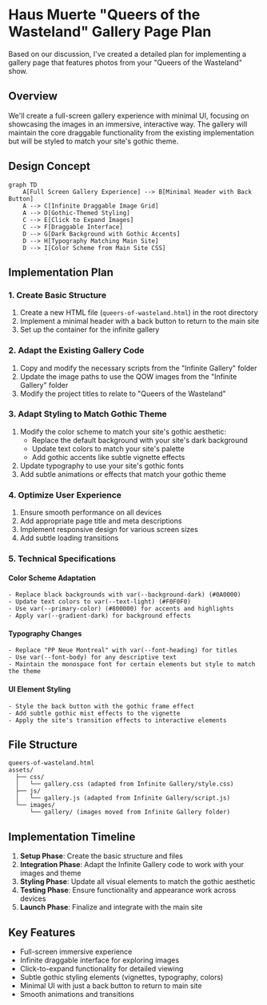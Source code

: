 # Haus Muerte "Queers of the Wasteland" Gallery Page Plan

Based on our discussion, I've created a detailed plan for implementing a gallery page that features photos from your "Queers of the Wasteland" show.

## Overview

We'll create a full-screen gallery experience with minimal UI, focusing on showcasing the images in an immersive, interactive way. The gallery will maintain the core draggable functionality from the existing implementation but will be styled to match your site's gothic theme.

## Design Concept

```mermaid
graph TD
    A[Full Screen Gallery Experience] --> B[Minimal Header with Back Button]
    A --> C[Infinite Draggable Image Grid]
    A --> D[Gothic-Themed Styling]
    C --> E[Click to Expand Images]
    C --> F[Draggable Interface]
    D --> G[Dark Background with Gothic Accents]
    D --> H[Typography Matching Main Site]
    D --> I[Color Scheme from Main Site CSS]
```

## Implementation Plan

### 1. Create Basic Structure

1. Create a new HTML file (`queers-of-wasteland.html`) in the root directory
2. Implement a minimal header with a back button to return to the main site
3. Set up the container for the infinite gallery

### 2. Adapt the Existing Gallery Code

1. Copy and modify the necessary scripts from the "Infinite Gallery" folder
2. Update the image paths to use the QOW images from the "Infinite Gallery" folder
3. Modify the project titles to relate to "Queers of the Wasteland"

### 3. Adapt Styling to Match Gothic Theme

1. Modify the color scheme to match your site's gothic aesthetic:
   - Replace the default background with your site's dark background
   - Update text colors to match your site's palette
   - Add gothic accents like subtle vignette effects
2. Update typography to use your site's gothic fonts
3. Add subtle animations or effects that match your gothic theme

### 4. Optimize User Experience

1. Ensure smooth performance on all devices
2. Add appropriate page title and meta descriptions
3. Implement responsive design for various screen sizes
4. Add subtle loading transitions

### 5. Technical Specifications

#### Color Scheme Adaptation
```
- Replace black backgrounds with var(--background-dark) (#0A0000)
- Update text colors to var(--text-light) (#F0F0F0)
- Use var(--primary-color) (#800000) for accents and highlights
- Apply var(--gradient-dark) for background effects
```

#### Typography Changes
```
- Replace "PP Neue Montreal" with var(--font-heading) for titles
- Use var(--font-body) for any descriptive text
- Maintain the monospace font for certain elements but style to match the theme
```

#### UI Element Styling
```
- Style the back button with the gothic frame effect
- Add subtle gothic mist effects to the vignette
- Apply the site's transition effects to interactive elements
```

## File Structure

```
queers-of-wasteland.html
assets/
  ├── css/
  │   └── gallery.css (adapted from Infinite Gallery/style.css)
  ├── js/
  │   └── gallery.js (adapted from Infinite Gallery/script.js)
  └── images/
      └── gallery/ (images moved from Infinite Gallery folder)
```

## Implementation Timeline

1. **Setup Phase**: Create the basic structure and files
2. **Integration Phase**: Adapt the Infinite Gallery code to work with your images and theme
3. **Styling Phase**: Update all visual elements to match the gothic aesthetic
4. **Testing Phase**: Ensure functionality and appearance work across devices
5. **Launch Phase**: Finalize and integrate with the main site

## Key Features

- Full-screen immersive experience
- Infinite draggable interface for exploring images
- Click-to-expand functionality for detailed viewing
- Subtle gothic styling elements (vignettes, typography, colors)
- Minimal UI with just a back button to return to main site
- Smooth animations and transitions